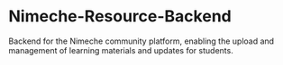 # Nimeche-Resource-Backend
Backend for the Nimeche community platform, enabling the upload and management of learning materials and updates for students.
